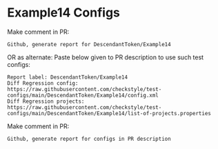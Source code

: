 # Example14 Configs
Make comment in PR:
```
Github, generate report for DescendantToken/Example14
```
OR as alternate:
Paste below given to PR description to use such test configs:
```
Report label: DescendantToken/Example14
Diff Regression config: https://raw.githubusercontent.com/checkstyle/test-configs/main/DescendantToken/Example14/config.xml
Diff Regression projects: https://raw.githubusercontent.com/checkstyle/test-configs/main/DescendantToken/Example14/list-of-projects.properties
```
Make comment in PR:
```
Github, generate report for configs in PR description
```
